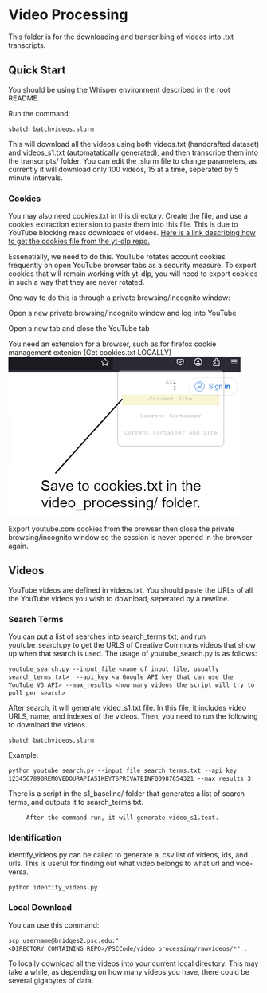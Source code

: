 # Video Processing

This folder is for the downloading and transcribing of videos into .txt transcripts.

## Quick Start

You should be using the Whisper environment described in the root README.

Run the command:

	sbatch batchvideos.slurm

This will download all the videos using both videos.txt (handcrafted dataset) and videos_s1.txt (automatatically generated), and then transcribe them into the transcripts/ folder. You can edit the .slurm file to change parameters, as currently it will download only 100 videos, 15 at a time, seperated by 5 minute intervals.

### Cookies

You may also need cookies.txt in this directory. Create the file, and use a cookies extraction extension to paste them into this file. This is due to YouTube blocking mass downloads of videos. [Here is a link describing how to get the cookies file from the yt-dlp repo.](https://github.com/yt-dlp/yt-dlp/wiki/Extractors#exporting-youtube-cookies)

Essenetially, we need to do this. YouTube rotates account cookies frequently on open YouTube browser tabs as a security measure. To export cookies that will remain working with yt-dlp, you will need to export cookies in such a way that they are never rotated.

One way to do this is through a private browsing/incognito window:

Open a new private browsing/incognito window and log into YouTube

Open a new tab and close the YouTube tab

You need an extension for a browser, such as for firefox cookie management extenion (Get cookies.txt LOCALLY)
![Getting cookies from extension](get_cookies.png)

Export youtube.com cookies from the browser then close the private browsing/incognito window so the session is never opened in the browser again.




## Videos

YouTube videos are defined in videos.txt. You should paste the URLs of all the YouTube videos you wish to download, seperated by a newline.

### Search Terms

You can put a list of searches into search_terms.txt, and run youtube_search.py to get the URLS of Creative Commons videos that show up when that search is used. The usage of youtube_search.py is as follows:

	youtube_search.py --input_file <name of input file, usually search_terms.txt>  --api_key <a Google API key that can use the YouTube V3 API> --max_results <how many videos the script will try to pull per search>

After search, it will generate video_s1.txt file. In this file, it includes video URLS, name, and indexes of the videos. Then, you need to run the following to download the videos.

	sbatch batchvideos.slurm

 
Example:

	python youtube_search.py --input_file search_terms.txt --api_key 1234567890REMOVEDOURAPIASIKEYTSPRIVATEINFO0987654321 --max_results 3

There is a script in the s1_baseline/ folder that generates a list of search terms, and outputs it to search_terms.txt.

         After the command run, it will generate video_s1.text. 

### Identification

identify_videos.py can be called to generate a .csv list of videos, ids, and urls. This is useful for finding out what video belongs to what url and vice-versa.

	python identify_videos.py
 

### Local Download

You can use this command:

	scp username@bridges2.psc.edu:"<DIRECTORY_CONTAINING_REPO>/PSCCode/video_processing/rawvideos/*" .

To locally download all the videos into your current local directory. This may take a while, as depending on how many videos you have, there could be several gigabytes of data.
